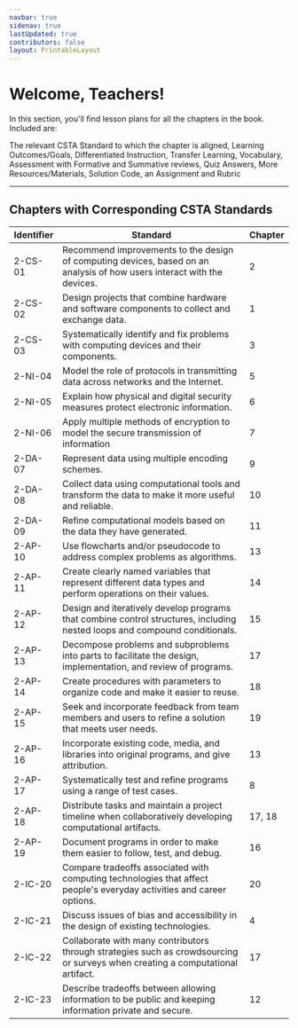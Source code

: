 ```yaml
---
navbar: true
sidenav: true
lastUpdated: true
contributors: false
layout: PrintableLayout
---
```


<div class="home">

<h1 class="page-inner-title">Welcome, Teachers!</h1>

In this section, you'll find lesson plans for all the chapters in the book. Included are:

The relevant CSTA Standard to which the chapter is aligned, Learning Outcomes/Goals, Differentiated Instruction, Transfer Learning, Vocabulary, Assessment with Formative and Summative reviews, Quiz Answers, More Resources/Materials, Solution Code, an Assignment and Rubric

---

## Chapters with Corresponding CSTA Standards

Identifier | Standard | Chapter
---|---|---
2-CS-01 | Recommend improvements to the design of computing devices, based on an analysis of how users interact with the devices. | 2 
2-CS-02 | Design projects that combine hardware and software components to collect and exchange data. | 1 
2-CS-03 | Systematically identify and fix problems with computing devices and their components. | 3 
2-NI-04 | Model the role of protocols in transmitting data across networks and the Internet. | 5 
2-NI-05 | Explain how physical and digital security measures protect electronic information. | 6 
2-NI-06 | Apply multiple methods of encryption to model the secure transmission of information | 7 
2-DA-07 | Represent data using multiple encoding schemes. | 9 
2-DA-08 | Collect data using computational tools and transform the data to make it more useful and reliable. | 10 
2-DA-09 | Refine computational models based on the data they have generated. | 11 
2-AP-10 | Use flowcharts and/or pseudocode to address complex problems as algorithms. | 13 
2-AP-11 | Create clearly named variables that represent different data types and perform operations on their values. | 14 
2-AP-12 | Design and iteratively develop programs that combine control structures, including nested loops and compound conditionals. | 15 
2-AP-13 | Decompose problems and subproblems into parts to facilitate the design, implementation, and review of programs. | 17 
2-AP-14 | Create procedures with parameters to organize code and make it easier to reuse. | 18 
2-AP-15 | Seek and incorporate feedback from team members and users to refine a solution that meets user needs. | 19 
2-AP-16 | Incorporate existing code, media, and libraries into original programs, and give attribution. | 13 
2-AP-17 | Systematically test and refine programs using a range of test cases. | 8 
2-AP-18 | Distribute tasks and maintain a project timeline when collaboratively developing computational artifacts. | 17, 18 
2-AP-19 | Document programs in order to make them easier to follow, test, and debug. | 16 
2-IC-20 | Compare tradeoffs associated with computing technologies that affect people's everyday activities and career options. | 20 
2-IC-21 | Discuss issues of bias and accessibility in the design of existing technologies. | 4 
2-IC-22 | Collaborate with many contributors through strategies such as crowdsourcing or surveys when creating a computational artifact. | 17 
2-IC-23 | Describe tradeoffs between allowing information to be public and keeping information private and secure. | 12 


</div>